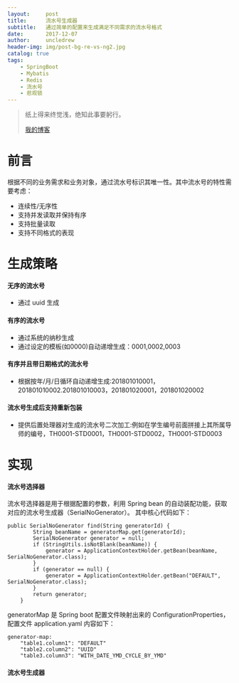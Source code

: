 ```yaml
---
layout:     post
title:      流水号生成器
subtitle:   通过简单的配置来生成满足不同需求的流水号格式
date:       2017-12-07
author:     uncledrew
header-img: img/post-bg-re-vs-ng2.jpg
catalog: true
tags:
    - SpringBoot
    - Mybatis
    - Redis
    - 流水号
    - 悲观锁
---
```


> 纸上得来终觉浅，绝知此事要躬行。
>
> [我的博客](http://uncledrew.405go.cn/)


# 前言
根据不同的业务需求和业务对象，通过流水号标识其唯一性。其中流水号的特性需要考虑：
- 连续性/无序性
- 支持并发读取并保持有序
- 支持批量读取
- 支持不同格式的表现

# 生成策略
#### 无序的流水号
- 通过 uuid 生成

#### 有序的流水号
- 通过系统的纳秒生成
- 通过设定的模板(如0000)自动递增生成：0001,0002,0003

#### 有序并且带日期格式的流水号
- 根据按年/月/日循环自动递增生成:201801010001，201801010002.201801010003，201801020001，201801020002

#### 流水号生成后支持重新包装
- 提供后置处理器对生成的流水号二次加工:例如在学生编号前面拼接上其所属导师的编号，TH0001-STD0001，TH0001-STD0002，TH0001-STD0003

# 实现
#### 流水号选择器
流水号选择器是用于根据配置的参数，利用 Spring bean 的自动装配功能，获取对应的流水号生成器（SerialNoGenerator）。
其中核心代码如下：
```
public SerialNoGenerator find(String generatorId) {
        String beanName = generatorMap.get(generatorId);
        SerialNoGenerator generator = null;
        if (StringUtils.isNotBlank(beanName)) {
            generator = ApplicationContextHolder.getBean(beanName, SerialNoGenerator.class);
        }
        if (generator == null) {
            generator = ApplicationContextHolder.getBean("DEFAULT", SerialNoGenerator.class);
        }
        return generator;
    }
```

generatorMap 是 Spring boot 配置文件映射出来的 ConfigurationProperties，配置文件 application.yaml 内容如下：
```
generator-map:
    "table1.column1": "DEFAULT"
    "table2.column2": "UUID"
    "table3.column3": "WITH_DATE_YMD_CYCLE_BY_YMD"
```

#### 流水号生成器
